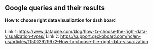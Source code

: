 ## Google queries and their results
#### How to choose right data visualization for dash board
Link 1: https://www.datapine.com/blog/how-to-choose-the-right-data-visualization-types/
Link 2: https://support.geckoboard.com/hc/en-us/articles/115002929972-How-to-choose-the-right-data-visualization
